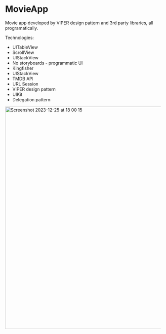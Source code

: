# MovieApp
Movie app developed by VIPER design pattern and 3rd party libraries, all programatically. 

Technologies:
- UITableView
- ScrollView
- UIStackView
- No storyboards - programmatic UI
- Kingfisher
- UIStackView
- TMDB API
- URL Session
- VIPER design pattern
- UIKit
- Delegation pattern

<img width="720" alt="Screenshot 2023-12-25 at 18 00 15" src="https://github.com/cerennnnn/MovieApp/assets/97634053/e4b7c324-1029-484b-a35a-01e5dbd1efa3">

